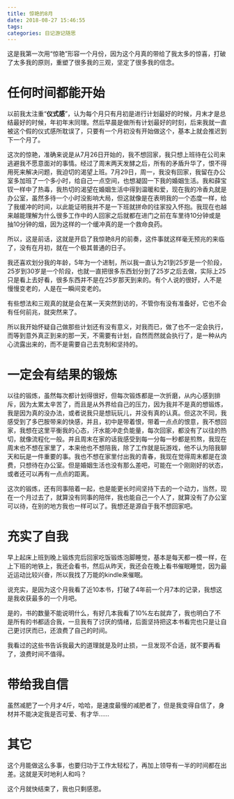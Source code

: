 ```yaml
---
title: 惊艳的8月
date: 2018-08-27 15:46:55
tags:
categories: 日记游记随思
---
```


这是我第一次用“惊艳”形容一个月份，因为这个月真的带给了我太多的惊喜，打破了太多我的原则，重塑了很多我的三观，坚定了很多我的信念。

# 任何时间都能开始

以前我太注重“**仪式感**”，认为每个月只有月初是进行计划最好的时候，月末才是总结最好的时候，年初年末同理。然后早晨是做所有计划最好的时刻，后来我就一直被这个假的仪式感所耽误了，只要有一个月初没有开始做这个，基本上就会推迟到下一个月了。

这次的惊艳，准确来说是从7月26日开始的，我不想回家，我只想上班待在公司来逃避我不愿意面对的事情。经过了周末两天发酵之后，所有的矛盾升华了，恨不得用死来解决问题，我迫切的渴望上班。7月29日，周一，我没有回家，我留在办公室多加班了一个多小时，给自己一点空间，也想凝固一下我的婚姻生活。我和薛宝钗一样中了热毒，我热切的渴望在婚姻生活中得到温暖和爱，现在我的冷香丸就是办公室，虽然多待一个小时没影响大局，但这就像是在表明我的一个态度一样，给了我缓冲的时间，以此能证明我并不是一下班就拼命的往家投入怀抱。我现在也越来越能理解为什么很多工作中的人回家之后就都在进门之前在车里待10分钟或是抽10分钟的烟，因为这样的一个缓冲真的是一个救命良药。

所以，这是前话，这就是开启了我惊艳8月的前奏，这件事就这样毫无预兆的来临了，没有在月初，就在一个极其普通的日子。

我还喜欢划分我的年龄，5年为一个进制，所以我一直认为21到25岁是一个阶段，25岁到30岁是一个阶段，也就一直把很多东西划分到了25岁之后去做，实际上25只是看上去好看，很多东西并不是在25岁那天到来的。有个人说的很好，人不是慢慢变老的，人是在一瞬间变老的。

有些想法和三观真的就是会在某一天突然到访的，不管你有没有准备好，它也不会有任何前兆，就突然来了。

所以我开始怀疑自己做那些计划还有没有意义，对我而已，做了也不一定会执行，而等到意外真正到来的那一天，不需要有计划，自然而然就会执行了，是一种从内心流露出来的，而不是需要自己去克制和坚持的。

# 一定会有结果的锻炼

以往的锻炼，虽然每次都计划得很好，但每次锻炼都是一次折磨，从内心感到排斥，因为太累太辛苦了，而且是从外界给自己的压力，因为我并不是真的想锻炼，我是因为真的没办法，或者说我只是想玩玩儿，并没有真的认真。但这次不同，我感受到了多巴胺带来的快感，并且，初中是带着恨，带着一点点的恨意，我不想回家，我想在这里平衡我的心态，汗水能冲走负能量，每次回家，都没有了以往的热切，就像流程化一般。并且周末在家的话我感受到每一分每一秒都是煎熬，我现在周末也不想在家里了，本来他也不想陪我，除了工作就是玩游戏，他不认为陪我聊天和玩是一件重要的事。我也不想在家里付出我的青春，我现在觉得周末都是在浪费，只想待在办公室。但是婚姻生活也没有那么差吧，可能在一个刚刚好的状态，或者还可以再有一点点的距离。

这次的锻炼，还有同事陪着一起，也是能更长时间坚持下去的一个动力，当然，现在一个月过去了，就算没有同事的陪伴，我也能自己一个人了，就算没有了办公室可以待，在别的地方我也一样可以了。我想还是源自于我不想回家吧。

# 充实了自我

早上起床上班到晚上锻炼完后回家吃饭锻炼泡脚睡觉，基本是每天都一模一样，在上下班的地铁上，我还会看书，然后从昨天，我还会在晚上看书催眠睡觉，因为最近运动比较兴奋，所以我找了万能的kindle来催眠。

说充实，是因为这个月我看了近10本书，打破了4年前一个月7本的记录，我想这是我收获最多的一个月吧。

是的，书的数量不能说明什么，有好几本我看了10%左右就弃了，我也明白了不是所有的书都适合我，一旦我有了讨厌的情绪，后面坚持把这本书看完也只是让自己更讨厌而已，还浪费了自己的时间。

我看过的这些书告诉我最大的道理就是及时止损，一旦发现不合适，就不要再看了，浪费时间不值得。

# 带给我自信

虽然减肥了一个月才4斤，哈哈，是速度最慢的减肥者了，但是我变得自信了，身材并不能决定我是否可爱、有才华……
# 其它

这个月能做这么多事，也要归功于工作太轻松了，再加上领导有一半的时间都在出差。这就是天时地利人和吗？

这个月就快结束了，我也只剩感恩。